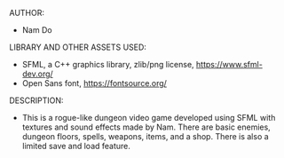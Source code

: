 AUTHOR:
  - Nam Do

LIBRARY AND OTHER ASSETS USED:
  - SFML, a C++ graphics library, zlib/png license, https://www.sfml-dev.org/
  - Open Sans font, https://fontsource.org/

DESCRIPTION:
  - This is a rogue-like dungeon video game developed using SFML with textures and sound effects made by Nam. There are basic enemies, dungeon floors, spells, weapons, items, and a shop. There is also a limited save and load feature.
